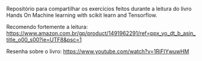 Repositório para compartilhar os exercícios feitos durante a leitura do livro Hands On Machine learning with scikit learn and Tensorflow.

Recomendo fortemente a leitura:
https://www.amazon.com.br/gp/product/1491962291/ref=ppx_yo_dt_b_asin_title_o00_s00?ie=UTF8&psc=1

Resenha sobre o livro:
https://www.youtube.com/watch?v=1RiFIYwuwHM

